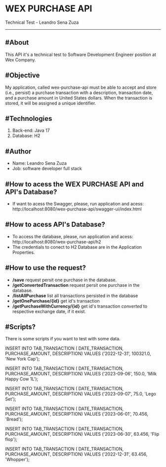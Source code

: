 <!DOCTYPE html>
<html lang="en">
<head>
  <meta charset="UTF-8">
  <meta http-equiv="X-UA-Compatible" content="IE=edge">
  <meta name="viewport" content="width=device-width, initial-scale=1.0">
  <title>Document</title>
</head>
<body>
<h1>WEX PURCHASE API</h1> 
<a> Technical Test - Leandro Sena Zuza</a>
<hr>

<h2>#About</h2>
<p>This API it's a technical test to Software Development Engineer position at Wex Company.</p>
<h2>#Objective</h2>
<p>My application, called wex-purchase-api must be able to accept and store (i.e., persist) a purchase transaction with a description, transaction
date, and a purchase amount in United States dollars. When the transaction is stored, it will be assigned a unique identifier.</p>

<h2>#Technologies</h2>
<ol>
<li>Back-end: Java 17</li>
<li>Database: H2</li>
</ol>


<h2>#Author</h2>
<ul><li>Name: Leandro Sena Zuza</li>
<li>Job: software developer full stack</li>
</ul>



<h2>#How to acess the WEX PURCHASE API and API's Database?</h2>
<ul>
<li>If want to acess the Swagger, please, run application and acess: <a>http://localhost:8080/wex-purchase-api/swagger-ui/index.html</a></li>
</ul>


<h2>#How to acess API's Database?</h2>
<ul>
<li>To access the database, please, run application and acess: <a>http://localhost:8080/wex-purchase-api/h2</a> </li>
<li>The credentials to conect to H2 Database are in the Application Properties.</li>
</ul>

<h2>#How to use the request?</h2>
<ul>
<li><b>/save</b> request persit one purchase in the database.</li>
<li><b>/getConvertedTransaction</b> request persit one purchase in the database.</li>
<li><b>/listAllPurchase</b> list all transactions persisted in the database </li>
<li><b>/getOnePurchase/{id}</b> get id's transaction </li>
<li><b>/getPurchaseWithCurrency/{id}</b> get id's transaction <i>converted</i> to respective exchange date, if it exist.</li>
</ul>

<h2>#Scripts?</h2>
<p>There is some scripts if you want to test with some data.</p>
INSERT INTO TAB_TRANSACTION ( DATE_TRANSACTION, PURCHASE_AMOUNT, DESCRIPTION)
VALUES ('2022-12-31', 100321.0, 'New York Cap');

INSERT INTO TAB_TRANSACTION ( DATE_TRANSACTION, PURCHASE_AMOUNT, DESCRIPTION)
VALUES ('2023-09-06', 150.0, 'Milk Happy Cow 1L');

INSERT INTO TAB_TRANSACTION ( DATE_TRANSACTION, PURCHASE_AMOUNT, DESCRIPTION)
VALUES ('2023-09-07', 75.0, 'Lego Set');

INSERT INTO TAB_TRANSACTION ( DATE_TRANSACTION, PURCHASE_AMOUNT, DESCRIPTION)
VALUES ('2023-06-01', 70.456, 'Bread');

INSERT INTO TAB_TRANSACTION ( DATE_TRANSACTION, PURCHASE_AMOUNT, DESCRIPTION)
VALUES ('2023-06-30', 63.456, 'Flip flop');

INSERT INTO TAB_TRANSACTION ( DATE_TRANSACTION, PURCHASE_AMOUNT, DESCRIPTION)
VALUES ('2022-12-31', 63.456, 'Whopper');

</body>
</html>


